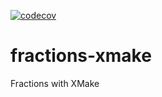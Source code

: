 [![codecov](https://codecov.io/gh/luk036/fractions-xmake/branch/main/graph/badge.svg?token=GNlAolFSPi)](https://codecov.io/gh/luk036/fractions-xmake)

# fractions-xmake

Fractions with XMake

